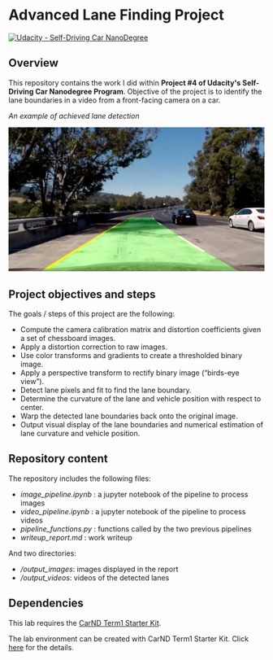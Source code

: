 # **Advanced Lane Finding Project**

[![Udacity - Self-Driving Car NanoDegree](https://s3.amazonaws.com/udacity-sdc/github/shield-carnd.svg)](http://www.udacity.com/drive)

## Overview
This repository contains the work I did within **Project #4 of Udacity's Self-Driving Car Nanodegree Program**. Objective of the project is to identify the lane boundaries in a video from a front-facing camera on a car.

*An example of achieved lane detection*

![](./output_images/lane-drawn.jpg)


## Project objectives and steps

The goals / steps of this project are the following:

 * Compute the camera calibration matrix and distortion coefficients given a set of chessboard images.
 * Apply a distortion correction to raw images.
 * Use color transforms and gradients to create a thresholded binary image.
 *  Apply a perspective transform to rectify binary image (“birds-eye view”).
 *  Detect lane pixels and fit to find the lane boundary.
 *  Determine the curvature of the lane and vehicle position with respect to center.
 * Warp the detected lane boundaries back onto the original image.
 * Output visual display of the lane boundaries and numerical estimation of lane curvature and vehicle position.



## Repository content

The repository includes the following files:

* _image\_pipeline.ipynb_ : a jupyter notebook of the pipeline to process images
* _video\_pipeline.ipynb_ : a jupyter notebook of the pipeline to process videos
* _pipeline\_functions.py_ : functions called by the two previous pipelines
* _writeup\_report.md_ : work writeup

And two directories:

* _/output\_images_: images displayed in the report
* _/output\_videos_: videos of the detected lanes

## Dependencies

This lab requires the [CarND Term1 Starter Kit](https://github.com/udacity/CarND-Term1-Starter-Kit).

The lab environment can be created with CarND Term1 Starter Kit. Click [here](https://github.com/udacity/CarND-Term1-Starter-Kit/blob/master/README.md) for the details.


